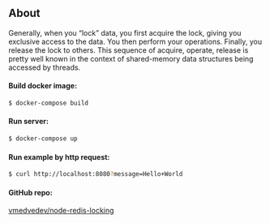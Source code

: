 ## About
Generally, when you “lock” data, you first acquire the lock, giving you exclusive access to the data. You then perform your operations. Finally, you release the lock to others.
This sequence of acquire, operate, release is pretty well known in the context of shared-memory data structures being accessed by threads.

#### Build docker image:
```bash
$ docker-compose build
```

#### Run server:
```bash
$ docker-compose up
```

#### Run example by http request:
```bash
$ curl http://localhost:8080?message=Hello+World
```

#### GitHub repo:
[vmedvedev/node-redis-locking](https://github.com/vmedvedev/node-redis-locking)
